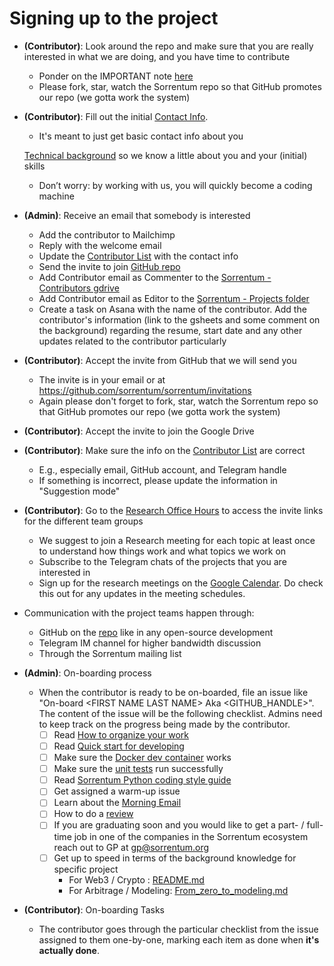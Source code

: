 # Signing up to the project

- **(Contributor)**: Look around the repo and make sure that you are really interested in what we
  are doing, and you have time to contribute

  - Ponder on the IMPORTANT note [here](/README.md#Important)
  - Please fork, star, watch the Sorrentum repo so that GitHub promotes our repo
    (we gotta work the system)

- **(Contributor)**: Fill out the initial
  [Contact Info](https://docs.google.com/forms/d/e/1FAIpQLSf6IogJch1YUMSc_GfRcMIltGEEZ1xTotbRVkwZzWT7eBz_jA/viewform?usp=sf_link).
  - It's meant to just get basic contact info about you
    
  [Technical background](https://docs.google.com/forms/d/e/1FAIpQLScRDe4gdPi6hYElea6g5Eg_xGfVorn667lEaDIhA4kuWCCC_g/viewform?usp=sf_link)
  so we know a little about you and your (initial) skills

  - Don’t worry: by working with us, you will quickly become a coding machine

- **(Admin)**: Receive an email that somebody is interested
  - Add the contributor to Mailchimp
  - Reply with the welcome email
  - Update the
    [Contributor List](https://docs.google.com/spreadsheets/d/1eRZJaj5-1g6W7w_Ay4UhJEdtAvrTTM1V94cKj6_Vwoc/edit#gid=1253964093)
    with the contact info
  - Send the invite to join
    [GitHub repo](https://github.com/sorrentum/sorrentum/settings/access?guidance_task=)
  - Add Contributor email as Commenter to the
    [Sorrentum - Contributors gdrive](https://drive.google.com/drive/u/0/folders/1LXwKpmaFWJI-887IoA50sVC8-dw_1L8I)
  - Add Contributor email as Editor to the
    [Sorrentum - Projects folder](https://drive.google.com/drive/u/0/folders/1eKj6u_cbQM0ZLZ4wRJ6xPM1oqIKwusUo)
  - Create a task on Asana with the name of the contributor. Add the contributor's information (link to the gsheets and some comment on the background) regarding the resume, start date and any other updates related to the contributor particularly

- **(Contributor)**: Accept the invite from GitHub that we will send you

  - The invite is in your email or at
    https://github.com/sorrentum/sorrentum/invitations
  - Again please don't forget to fork, star, watch the Sorrentum repo so that
    GitHub promotes our repo (we gotta work the system)

- **(Contributor)**: Accept the invite to join the Google Drive

- **(Contributor)**: Make sure the info on the
  [Contributor List](https://docs.google.com/spreadsheets/d/1eRZJaj5-1g6W7w_Ay4UhJEdtAvrTTM1V94cKj6_Vwoc/edit#gid=1253964093)
  are correct

  - E.g., especially email, GitHub account, and Telegram handle
  - If something is incorrect, please update the information in "Suggestion
    mode"

- **(Contributor)**: Go to the
  [Research Office Hours](https://docs.google.com/document/d/1bR5Xe_pSOqa2wReySsHrHPVz9zatx-QWDzvfsADDW3I/edit)
  to access the invite links for the different team groups

  - We suggest to join a Research meeting for each topic at least once to
    understand how things work and what topics we work on
  - Subscribe to the Telegram chats of the projects that you are interested in
  - Sign up for the research meetings on the [Google Calendar](https://calendar.google.com/calendar/embed?src=info%40sorrentum.org&ctz=America%2FNew_York). Do check this out for any updates in the meeting schedules.


- Communication with the project teams happen through:

  - GitHub on the [repo](https://github.com/sorrentum/sorrentum) like in any
    open-source development
  - Telegram IM channel for higher bandwidth discussion
  - Through the Sorrentum mailing list

- **(Admin)**: On-boarding process

  - When the contributor is ready to be on-boarded, file an issue like "On-board \<FIRST NAME LAST NAME\> Aka <GITHUB_HANDLE>". The content of the issue will be the following checklist. Admins need to keep track on the progress being made by the contributor.
    - [ ] Read [How to organize your work](https://github.com/sorrentum/sorrentum/blob/master/docs/How_to_organize_your_work.md)
    - [ ] Read [Quick start for developing](https://github.com/sorrentum/sorrentum/blob/master/docs/Quick_start_for_developing.md)
    - [ ] Make sure the [Docker dev container](https://github.com/sorrentum/sorrentum/blob/master/docs/Quick_start_for_developing.md#sorrentum-dev-docker-container-aka-dev-container-cmamp-container) works
    - [ ] Make sure the [unit tests](https://github.com/sorrentum/sorrentum/blob/master/docs/Unit_tests.md) run successfully
    - [ ] Read [Sorrentum Python coding style guide](https://github.com/sorrentum/sorrentum/blob/master/docs/Coding_Style_Guide.md)
    - [ ] Get assigned a warm-up issue
    - [ ] Learn about the [Morning Email](https://github.com/sorrentum/sorrentum/blob/master/documentation/general/general.md#morning-email)
    - [ ] How to do a [review](https://github.com/sorrentum/sorrentum/blob/master/docs/First_review_process.md)
    - [ ] If you are graduating soon and you would like to get a part- / full-time job in one of the companies in the Sorrentum ecosystem reach out to GP at gp@sorrentum.org
    - [ ] Get up to speed in terms of the background knowledge for specific project
      - For Web3 / Crypto : [README.md](https://github.com/sorrentum/sorrentum/blob/master/defi/README.md)
      - For Arbitrage / Modeling: [From_zero_to_modeling.md](https://github.com/sorrentum/sorrentum/blob/master/docs/From_zero_to_modeling.md)

- **(Contributor)**: On-boarding Tasks

  - The contributor goes through the particular checklist from the issue assigned to them one-by-one, marking each item as done when **it's actually done**.

